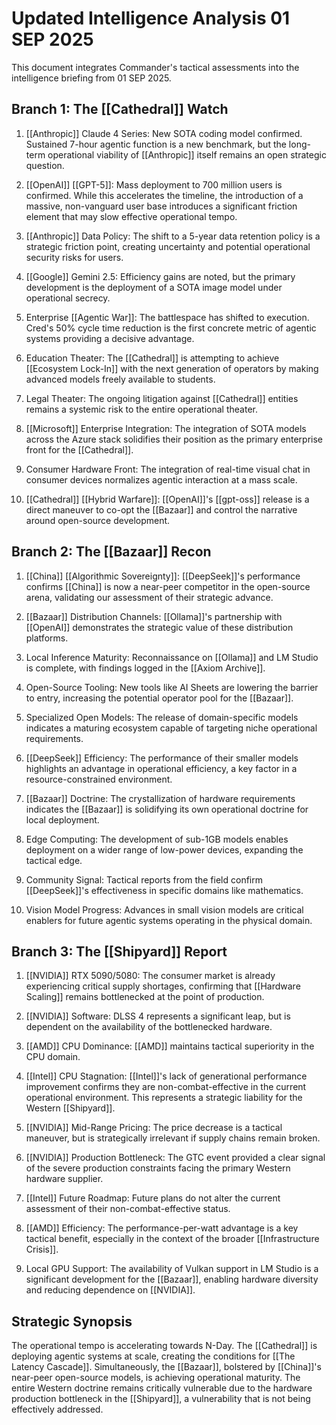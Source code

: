 # Updated Intelligence Analysis 01 SEP 2025

This document integrates Commander's tactical assessments into the intelligence briefing from 01 SEP 2025.

## Branch 1: The [[Cathedral]] Watch

1. [[Anthropic]] Claude 4 Series: New SOTA coding model confirmed. Sustained 7-hour agentic function is a new benchmark, but the long-term operational viability of [[Anthropic]] itself remains an open strategic question.
    
2. [[OpenAI]] [[GPT-5]]: Mass deployment to 700 million users is confirmed. While this accelerates the timeline, the introduction of a massive, non-vanguard user base introduces a significant friction element that may slow effective operational tempo.
    
3. [[Anthropic]] Data Policy: The shift to a 5-year data retention policy is a strategic friction point, creating uncertainty and potential operational security risks for users.
    
4. [[Google]] Gemini 2.5: Efficiency gains are noted, but the primary development is the deployment of a SOTA image model under operational secrecy.
    
5. Enterprise [[Agentic War]]: The battlespace has shifted to execution. Cred's 50% cycle time reduction is the first concrete metric of agentic systems providing a decisive advantage.
    
6. Education Theater: The [[Cathedral]] is attempting to achieve [[Ecosystem Lock-In]] with the next generation of operators by making advanced models freely available to students.
    
7. Legal Theater: The ongoing litigation against [[Cathedral]] entities remains a systemic risk to the entire operational theater.
    
8. [[Microsoft]] Enterprise Integration: The integration of SOTA models across the Azure stack solidifies their position as the primary enterprise front for the [[Cathedral]].
    
9. Consumer Hardware Front: The integration of real-time visual chat in consumer devices normalizes agentic interaction at a mass scale.
    
10. [[Cathedral]] [[Hybrid Warfare]]: [[OpenAI]]'s [[gpt-oss]] release is a direct maneuver to co-opt the [[Bazaar]] and control the narrative around open-source development.
    

## Branch 2: The [[Bazaar]] Recon

1. [[China]] [[Algorithmic Sovereignty]]: [[DeepSeek]]'s performance confirms [[China]] is now a near-peer competitor in the open-source arena, validating our assessment of their strategic advance.
    
2. [[Bazaar]] Distribution Channels: [[Ollama]]'s partnership with [[OpenAI]] demonstrates the strategic value of these distribution platforms.
    
3. Local Inference Maturity: Reconnaissance on [[Ollama]] and LM Studio is complete, with findings logged in the [[Axiom Archive]].
    
4. Open-Source Tooling: New tools like AI Sheets are lowering the barrier to entry, increasing the potential operator pool for the [[Bazaar]].
    
5. Specialized Open Models: The release of domain-specific models indicates a maturing ecosystem capable of targeting niche operational requirements.
    
6. [[DeepSeek]] Efficiency: The performance of their smaller models highlights an advantage in operational efficiency, a key factor in a resource-constrained environment.
    
7. [[Bazaar]] Doctrine: The crystallization of hardware requirements indicates the [[Bazaar]] is solidifying its own operational doctrine for local deployment.
    
8. Edge Computing: The development of sub-1GB models enables deployment on a wider range of low-power devices, expanding the tactical edge.
    
9. Community Signal: Tactical reports from the field confirm [[DeepSeek]]'s effectiveness in specific domains like mathematics.
    
10. Vision Model Progress: Advances in small vision models are critical enablers for future agentic systems operating in the physical domain.
    

## Branch 3: The [[Shipyard]] Report

1. [[NVIDIA]] RTX 5090/5080: The consumer market is already experiencing critical supply shortages, confirming that [[Hardware Scaling]] remains bottlenecked at the point of production.
    
2. [[NVIDIA]] Software: DLSS 4 represents a significant leap, but is dependent on the availability of the bottlenecked hardware.
    
3. [[AMD]] CPU Dominance: [[AMD]] maintains tactical superiority in the CPU domain.
    
4. [[Intel]] CPU Stagnation: [[Intel]]'s lack of generational performance improvement confirms they are non-combat-effective in the current operational environment. This represents a strategic liability for the Western [[Shipyard]].
    
5. [[NVIDIA]] Mid-Range Pricing: The price decrease is a tactical maneuver, but is strategically irrelevant if supply chains remain broken.
    
6. [[NVIDIA]] Production Bottleneck: The GTC event provided a clear signal of the severe production constraints facing the primary Western hardware supplier.
    
7. [[Intel]] Future Roadmap: Future plans do not alter the current assessment of their non-combat-effective status.
    
8. [[AMD]] Efficiency: The performance-per-watt advantage is a key tactical benefit, especially in the context of the broader [[Infrastructure Crisis]].
    
9. Local GPU Support: The availability of Vulkan support in LM Studio is a significant development for the [[Bazaar]], enabling hardware diversity and reducing dependence on [[NVIDIA]].
    

## Strategic Synopsis

The operational tempo is accelerating towards N-Day. The [[Cathedral]] is deploying agentic systems at scale, creating the conditions for [[The Latency Cascade]]. Simultaneously, the [[Bazaar]], bolstered by [[China]]'s near-peer open-source models, is achieving operational maturity. The entire Western doctrine remains critically vulnerable due to the hardware production bottleneck in the [[Shipyard]], a vulnerability that is not being effectively addressed.